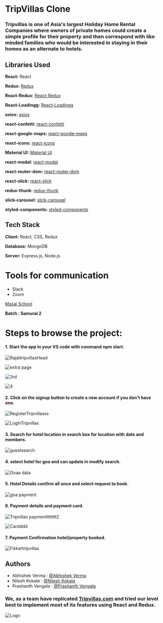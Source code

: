 
# TripVillas Clone

### Tripvillas is one of Asia's largest Holiday Home Rental Companies where owners of private homes could create a simple profile for their property and then correspond with like minded families who would be interested in staying in their homes as an alternate to hotels.

## Libraries Used

**React:** React

**Redux:** [Redux](https://www.npmjs.com/package/redux)

**React-Redux:** [React-Redux](https://www.npmjs.com/package/react-redux)

**React-Loadingg:** [React-Loadingg](https://www.npmjs.com/package/react-loadingg)

**axios:**  [axios](https://www.npmjs.com/package/axios)

**react-confetti:** [react-confetti](https://www.npmjs.com/package/confetti)

**react-google-maps:** [react-google-maps](https://www.npmjs.com/package/@react-google-maps/api)

**react-icons:** [react-icons](https://www.npmjs.com/package/react-icons)

**Material UI:** [Material UI](https://next.material-ui.com/guides/migration-v4/)

**react-modal:** [react-modal](https://www.npmjs.com/package/react-modal)

**react-router-dom:** [react-router-dom](https://www.npmjs.com/package/react-router-dom)

**react-slick:** [react-slick](https://www.npmjs.com/package/react-slick)

**redux-thunk:** [redux-thunk](https://www.npmjs.com/search?q=redux-thunk)

**slick-carousel:** [slick-carousel](https://www.npmjs.com/package/slick-carousel)

**styled-components:** [styled-components](https://www.npmjs.com/package/styled-components)


## Tech Stack

**Client:** React, CSS, Redux

**Database:** MongoDB

**Server:** Express.js, Node.js

# Tools for communication
* Slack
* Zoom

[Masai School](https://www.masaischool.com/)

**Batch : Samurai 2**

# Steps to browse the project:

#### 1.  Start the app in your VS code with command npm start.

![RajattripvillasHead](https://user-images.githubusercontent.com/77038652/127957535-8ed98178-5ef4-4429-9dde-034716e42eb3.png)

![extra page](https://user-images.githubusercontent.com/77038652/127958593-8869ee24-df31-41cf-b964-de65105f13fc.png)

![3rd](https://user-images.githubusercontent.com/77038652/127958898-c2e03b54-81ce-4d11-a4ac-87270c1b4bc9.png)

![4](https://user-images.githubusercontent.com/77038652/127958904-6cf1b5cd-25ca-4621-9e83-3f7ba0e77c8c.png)


#### 2.  Click on the signup button to create a new account if you don't have one.

![RegisterTripvillasss](https://user-images.githubusercontent.com/77038652/127958359-a6c4eabc-9a39-4b76-915d-d10e5acf12ac.png)

![LogInTripvillas](https://user-images.githubusercontent.com/77038652/127958506-492e06af-1bc1-43e3-ba8d-ba1ec6bc51cc.png)

#### 3.  Search for hotel location in search box for location with date and members.

![guestsearch](https://user-images.githubusercontent.com/77038652/127959416-339bba81-23aa-4564-89f2-f22537947ae0.png)

#### 4.  select hotel for goa and can update in modify search.

![Goaa data](https://user-images.githubusercontent.com/77038652/127959415-7336f4a5-a7fe-4ad8-a7e9-7f901047f99f.png)

#### 5. Hotel Details confirm all once and select request to book.

![goa payment](https://user-images.githubusercontent.com/77038652/127959403-0f9f1b55-89b0-452d-8bcf-8c797948078e.png)

#### 6. Payment details and payment card.

![Tripvillas paymentttttttt2](https://user-images.githubusercontent.com/77038652/127959818-2bed8e21-e7d1-414b-86ca-865aa6873fc6.png)


![Cardddd](https://user-images.githubusercontent.com/77038652/127959810-55b7e8ff-9c53-45de-8fff-6632e5a244ea.png)

#### 7. Payment Confirmation hotel/property booked.

![Fikkartripvillas](https://user-images.githubusercontent.com/77038652/127959816-49539256-3bfb-43ed-98c7-ffdae980c984.png)


## Authors

- Abhishek Verma : [@Abhishek Verma](https://github.com/abhi5iet)
- Nilesh Kokate : [@Nilesh Kokate](https://github.com/nilpatil7744)
- Prashanth Vengala : [@Prashanth Vengala](https://github.com/prashantvengala)
### We, as a team have replicated [Tripvillas.com](www.tripvillas.com) and tried our level best to implement most of its features using React and Redux.

  

  
![Logo](https://d2v8elt324ukrb.cloudfront.net/static/riotuikit/images/logo.c72056a22f91.png)

    
